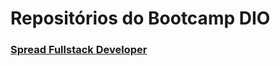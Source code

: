 # Repositórios do Bootcamp DIO

### [Spread Fullstack Developer](https://web.dio.me/track/spread-fullstack-developer)
